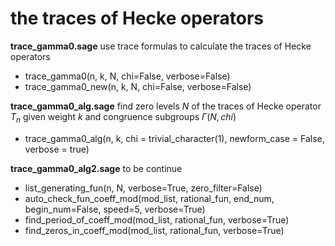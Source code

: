 # the traces of Hecke operators

**trace_gamma0.sage**
use trace formulas to calculate the traces of Hecke operators
- trace_gamma0(n, k, N, chi=False, verbose=False)
- trace_gamma0_new(n, k, N, chi=False, verbose=False)


**trace_gamma0_alg.sage**
find zero levels $N$ of the traces of Hecke operator $T_n$ given weight $k$ and congruence subgroups $\Gamma(N, chi)$
- trace_gamma0_alg(n, k, chi = trivial_character(1), newform_case = False, verbose = true)

**trace_gamma0_alg2.sage**
to be continue
- list_generating_fun(n, N, verbose=True, zero_filter=False)
- auto_check_fun_coeff_mod(mod_list, rational_fun, end_num, begin_num=False, speed=5, verbose=True)
- find_period_of_coeff_mod(mod_list, rational_fun, verbose=True)
- find_zeros_in_coeff_mod(mod_list, rational_fun, verbose=True)
